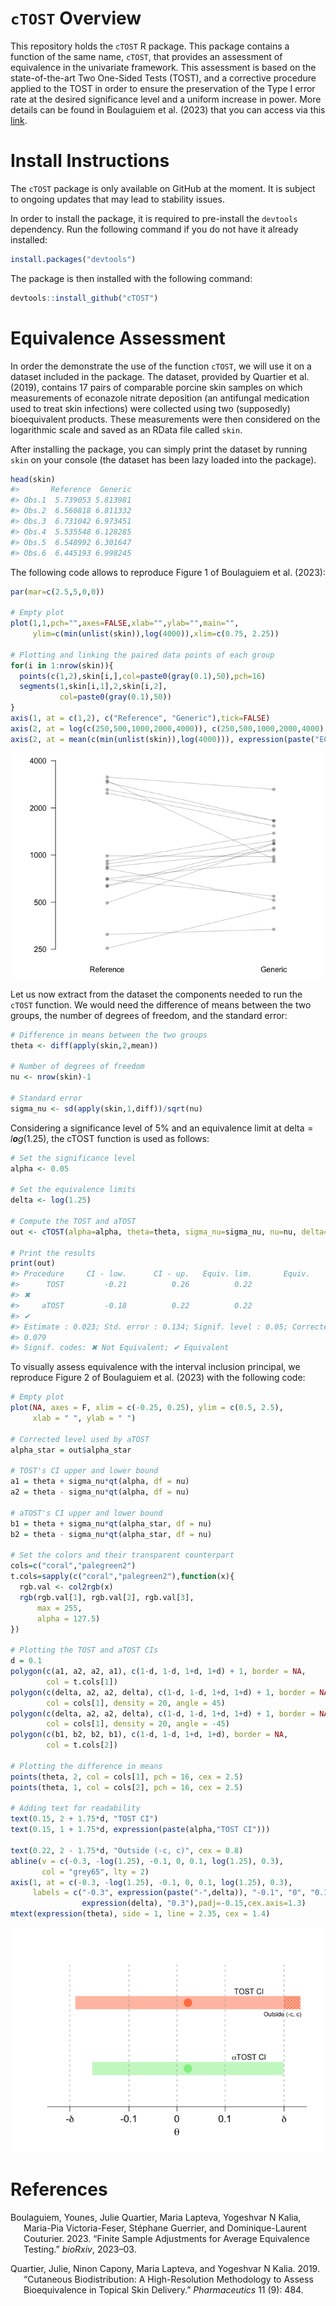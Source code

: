 
<!-- README.md is generated from README.Rmd. Please edit this file -->

# `cTOST` Overview

This repository holds the `cTOST` R package. This package contains a
function of the same name, `cTOST`, that provides an assessment of
equivalence in the univariate framework. This assessment is based on the
state-of-the-art Two One-Sided Tests (TOST), and a corrective procedure
applied to the TOST in order to ensure the preservation of the Type I
error rate at the desired significance level and a uniform increase in
power. More details can be found in Boulaguiem et al. (2023) that you
can access via this
[link](https://www.biorxiv.org/content/10.1101/2023.03.11.532179v3).

# Install Instructions

The `cTOST` package is only available on GitHub at the moment. It is
subject to ongoing updates that may lead to stability issues.

In order to install the package, it is required to pre-install the
`devtools` dependency. Run the following command if you do not have it
already installed:

``` r
install.packages("devtools")
```

The package is then installed with the following command:

``` r
devtools::install_github("cTOST")
```

# Equivalence Assessment

In order the demonstrate the use of the function `cTOST`, we will use it
on a dataset included in the package. The dataset, provided by Quartier
et al. (2019), contains 17 pairs of comparable porcine skin samples on
which measurements of econazole nitrate deposition (an antifungal
medication used to treat skin infections) were collected using two
(supposedly) bioequivalent products. These measurements were then
considered on the logarithmic scale and saved as an RData file called
`skin`.

After installing the package, you can simply print the dataset by
running `skin` on your console (the dataset has been lazy loaded into
the package).

``` r
head(skin)
#>       Reference  Generic
#> Obs.1  5.739053 5.813981
#> Obs.2  6.560818 6.811332
#> Obs.3  6.731042 6.973451
#> Obs.4  5.535548 6.128285
#> Obs.5  6.548992 6.301647
#> Obs.6  6.445193 6.998245
```

The following code allows to reproduce Figure 1 of Boulaguiem et al.
(2023):

``` r
par(mar=c(2.5,5,0,0))

# Empty plot
plot(1,1,pch="",axes=FALSE,xlab="",ylab="",main="",
     ylim=c(min(unlist(skin)),log(4000)),xlim=c(0.75, 2.25))

# Plotting and linking the paired data points of each group
for(i in 1:nrow(skin)){
  points(c(1,2),skin[i,],col=paste0(gray(0.1),50),pch=16)
  segments(1,skin[i,1],2,skin[i,2],
           col=paste0(gray(0.1),50))
}
axis(1, at = c(1,2), c("Reference", "Generic"),tick=FALSE)
axis(2, at = log(c(250,500,1000,2000,4000)), c(250,500,1000,2000,4000), las=2)
axis(2, at = mean(c(min(unlist(skin)),log(4000))), expression(paste("ECZ deposition (ng/cm"^2*")")),padj=-4.5, tick = FALSE)
```

![](README_files/figure-gfm/unnamed-chunk-5-1.png)<!-- -->

Let us now extract from the dataset the components needed to run the
`cTOST` function. We would need the difference of means between the two
groups, the number of degrees of freedom, and the standard error:

``` r
# Difference in means between the two groups
theta <- diff(apply(skin,2,mean)) 

# Number of degrees of freedom
nu <- nrow(skin)-1 

# Standard error
sigma_nu <- sd(apply(skin,1,diff))/sqrt(nu) 
```

Considering a significance level of 5% and an equivalence limit at
delta = *l**o**g*(1.25), the cTOST function is used as follows:

``` r
# Set the significance level 
alpha <- 0.05

# Set the equivalence limits
delta <- log(1.25)

# Compute the TOST and aTOST
out <- cTOST(alpha=alpha, theta=theta, sigma_nu=sigma_nu, nu=nu, delta=delta)

# Print the results
print(out)
#> Procedure     CI - low.      CI - up.   Equiv. lim.       Equiv.
#>      TOST         -0.21          0.26          0.22
#> ✖
#>     aTOST         -0.18          0.22          0.22
#> ✔
#> Estimate : 0.023; Std. error : 0.134; Signif. level : 0.05; Corrected level :
#> 0.079
#> Signif. codes: ✖ Not Equivalent; ✔ Equivalent
```

To visually assess equivalence with the interval inclusion principal, we
reproduce Figure 2 of Boulaguiem et al. (2023) with the following code:

``` r
# Empty plot
plot(NA, axes = F, xlim = c(-0.25, 0.25), ylim = c(0.5, 2.5),
     xlab = " ", ylab = " ")

# Corrected level used by aTOST
alpha_star = out$alpha_star

# TOST's CI upper and lower bound
a1 = theta + sigma_nu*qt(alpha, df = nu)
a2 = theta - sigma_nu*qt(alpha, df = nu)

# aTOST's CI upper and lower bound 
b1 = theta + sigma_nu*qt(alpha_star, df = nu)
b2 = theta - sigma_nu*qt(alpha_star, df = nu)

# Set the colors and their transparent counterpart
cols=c("coral","palegreen2")
t.cols=sapply(c("coral","palegreen2"),function(x){
  rgb.val <- col2rgb(x)
  rgb(rgb.val[1], rgb.val[2], rgb.val[3],
      max = 255,
      alpha = 127.5)
})

# Plotting the TOST and aTOST CIs
d = 0.1
polygon(c(a1, a2, a2, a1), c(1-d, 1-d, 1+d, 1+d) + 1, border = NA,
        col = t.cols[1])
polygon(c(delta, a2, a2, delta), c(1-d, 1-d, 1+d, 1+d) + 1, border = NA,
        col = cols[1], density = 20, angle = 45)
polygon(c(delta, a2, a2, delta), c(1-d, 1-d, 1+d, 1+d) + 1, border = NA,
        col = cols[1], density = 20, angle = -45)
polygon(c(b1, b2, b2, b1), c(1-d, 1-d, 1+d, 1+d), border = NA,
        col = t.cols[2])

# Plotting the difference in means
points(theta, 2, col = cols[1], pch = 16, cex = 2.5)
points(theta, 1, col = cols[2], pch = 16, cex = 2.5)

# Adding text for readability
text(0.15, 2 + 1.75*d, "TOST CI")
text(0.15, 1 + 1.75*d, expression(paste(alpha,"TOST CI")))

text(0.22, 2 - 1.75*d, "Outside (-c, c)", cex = 0.8)
abline(v = c(-0.3, -log(1.25), -0.1, 0, 0.1, log(1.25), 0.3),
       col = "grey65", lty = 2)
axis(1, at = c(-0.3, -log(1.25), -0.1, 0, 0.1, log(1.25), 0.3),
     labels = c("-0.3", expression(paste("-",delta)), "-0.1", "0", "0.1",
                expression(delta), "0.3"),padj=-0.15,cex.axis=1.3)
mtext(expression(theta), side = 1, line = 2.35, cex = 1.4)
```

![](README_files/figure-gfm/unnamed-chunk-8-1.png)<!-- -->

# References

<div id="refs" class="references csl-bib-body hanging-indent">

<div id="ref-boulaguiem2023finite" class="csl-entry">

Boulaguiem, Younes, Julie Quartier, Maria Lapteva, Yogeshvar N Kalia,
Maria-Pia Victoria-Feser, Stéphane Guerrier, and Dominique-Laurent
Couturier. 2023. “Finite Sample Adjustments for Average Equivalence
Testing.” *bioRxiv*, 2023–03.

</div>

<div id="ref-quartier2019cutaneous" class="csl-entry">

Quartier, Julie, Ninon Capony, Maria Lapteva, and Yogeshvar N Kalia.
2019. “Cutaneous Biodistribution: A High-Resolution Methodology to
Assess Bioequivalence in Topical Skin Delivery.” *Pharmaceutics* 11 (9):
484.

</div>

</div>

